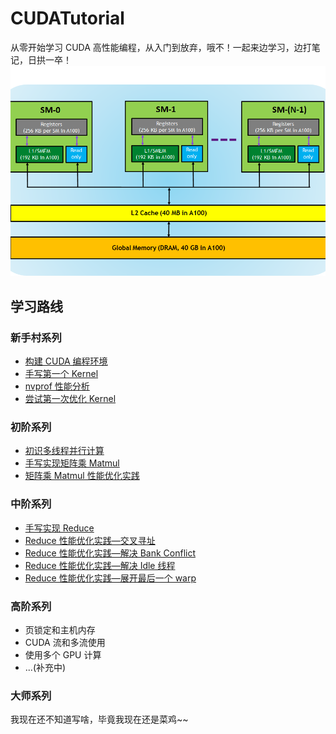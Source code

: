 # CUDATutorial

从零开始学习 CUDA 高性能编程，从入门到放弃，哦不！一起来边学习，边打笔记，日拱一卒！
![memory-hierarcy](./img/memory-hierarchy-in-gpus.png)

## 学习路线

### 新手村系列

+ [构建 CUDA 编程环境](./01_build_dev_env/)
+ [手写第一个 Kernel](./02_first_kernel/)
+ [nvprof 性能分析](./03_nvprof_usage/)
+ [尝试第一次优化 Kernel](./04_first_refine_kernel/)


### 初阶系列

+ [初识多线程并行计算](./05_intro_parallel/)
+ [手写实现矩阵乘 Matmul](./06_impl_matmul/)
+ [矩阵乘 Matmul 性能优化实践](./07_optimize_matmul/)

### 中阶系列

+ [手写实现 Reduce](./08_impl_reduce/)
+ [Reduce 性能优化实践—交叉寻址](./09_optimize_reduce/01_interleaved_addressing/README.md)
+ [Reduce 性能优化实践—解决 Bank Conflict](./09_optimize_reduce/02_bank_conflict/README.md)
+ [Reduce 性能优化实践—解决 Idle 线程](./09_optimize_reduce/03_idle_thread/README.md)
+ [Reduce 性能优化实践—展开最后一个 warp](./09_optimize_reduce/04_unroll_last_warp/README.md)

### 高阶系列

+ 页锁定和主机内存
+ CUDA 流和多流使用
+ 使用多个 GPU 计算
+ ...(补充中)

### 大师系列

我现在还不知道写啥，毕竟我现在还是菜鸡~~